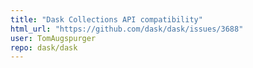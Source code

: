 ```yaml
---
title: "Dask Collections API compatibility"
html_url: "https://github.com/dask/dask/issues/3688"
user: TomAugspurger
repo: dask/dask
---
```


